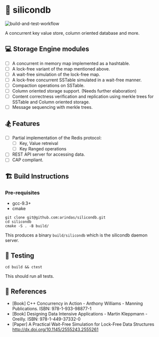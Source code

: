 # 💽 silicondb

![build-and-test-workflow](https://github.com/arindas/silicondb/actions/workflows/build-and-test.yml/badge.svg)

A concurrent key value store, column oriented database and more.

## 💻 Storage Engine modules

- [ ] A concurrent in memory map implemented as a hashtable.
- [ ] A lock-free variant of the map mentioned above.
- [ ] A wait-free simulation of the lock-free map.
- [ ] A lock-free concurrent SSTable simulated in a wait-free manner.
- [ ] Compaction operations on SSTable.
- [ ] Column oriented storage support. (Needs further elaboration)
- [ ] Content correctness verification and replication using merkle trees for SSTable and Column oriented storage.
- [ ] Message sequencing with merkle trees.

## 🏂 Features
- [ ] Partial implementation of the Redis protocol:
    - [ ] Key, Value retreival
    - [ ] Key Ranged operations
- [ ] REST API server for accessing data.
- [ ] CAP compliant.

## 🏗️ Build Instructions

### Pre-requisites

- gcc-9.3+
- cmake

```
git clone git@github.com:arindas/silicondb.git
cd silicondb
cmake -S . -B build/
```

This produces a binary `build/silicondb` which is the silicondb daemon server.

## 🧪 Testing

```
cd build && ctest
```

This should run all tests.

## 📖 References
- [Book] C++ Concurrency in Action - Anthony Williams - Manning Publications. ISBN: 978-1-933-98877-1
- [Book] Designing Data Intensive Applications - Martin Kleppmann - Oreilly.  ISBN: 978-1-449-37332-0
- [Paper] A Practical Wait-Free Simulation for Lock-Free Data Structures http://dx.doi.org/10.1145/2555243.2555261